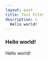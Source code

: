 ```yaml
---
layout: post
title: Test File!
description: >
  Hello world!
---
```


### Hello world!

Hello world!

